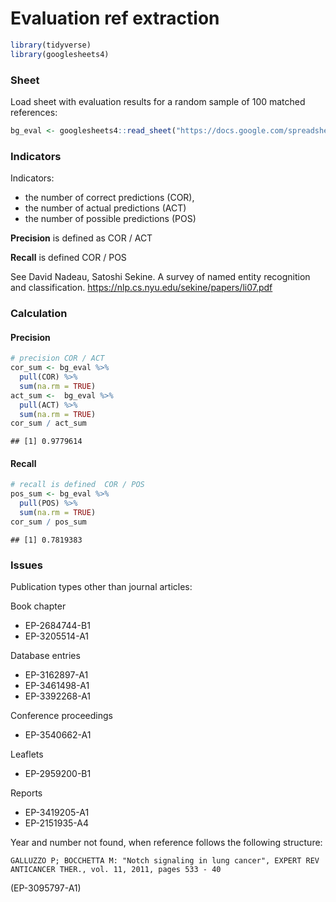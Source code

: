 Evaluation ref extraction
================

``` r
library(tidyverse)
library(googlesheets4)
```

### Sheet

Load sheet with evaluation results for a random sample of 100 matched
references:

``` r
bg_eval <- googlesheets4::read_sheet("https://docs.google.com/spreadsheets/d/1MF7MZBJcRe9ZEj6Id-ixYBK4t_FDXLXEa9ehVCtlrcM/edit#gid=1399287127")
```

### Indicators

Indicators:

  - the number of correct predictions (COR),
  - the number of actual predictions (ACT)
  - the number of possible predictions (POS)

**Precision** is defined as COR / ACT

**Recall** is defined COR / POS

See David Nadeau, Satoshi Sekine. A survey of named entity recognition
and classification. <https://nlp.cs.nyu.edu/sekine/papers/li07.pdf>

### Calculation

#### Precision

``` r
# precision COR / ACT
cor_sum <- bg_eval %>%
  pull(COR) %>%
  sum(na.rm = TRUE)
act_sum <-  bg_eval %>%
  pull(ACT) %>%
  sum(na.rm = TRUE)
cor_sum / act_sum
```

    ## [1] 0.9779614

#### Recall

``` r
# recall is defined  COR / POS
pos_sum <- bg_eval %>%
  pull(POS) %>%
  sum(na.rm = TRUE)
cor_sum / pos_sum
```

    ## [1] 0.7819383

### Issues

Publication types other than journal articles:

Book chapter

  - EP-2684744-B1
  - EP-3205514-A1

Database entries

  - EP-3162897-A1
  - EP-3461498-A1
  - EP-3392268-A1

Conference proceedings

  - EP-3540662-A1

Leaflets

  - EP-2959200-B1

Reports

  - EP-3419205-A1
  - EP-2151935-A4

Year and number not found, when reference follows the following
structure:

    GALLUZZO P; BOCCHETTA M: "Notch signaling in lung cancer", EXPERT REV ANTICANCER THER., vol. 11, 2011, pages 533 - 40

(EP-3095797-A1)
